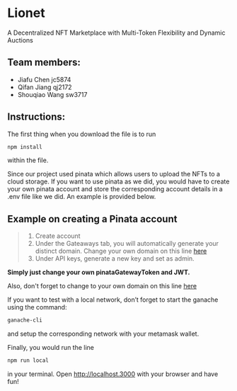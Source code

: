 # Lionet
A Decentralized NFT Marketplace with Multi-Token Flexibility and Dynamic Auctions

## Team members:
- Jiafu Chen jc5874
- Qifan Jiang qj2172
- Shouqiao Wang sw3717

## Instructions:
The first thing when you download the file is to run 
```bash
npm install
```
within the file.

Since our project used pinata which allows users to upload the NFTs to a cloud storage. If you want to use pinata as we did, you would have to create your own pinata account and store the corresponding account details in a .env file like we did. An example is provided below. 

## Example on creating a Pinata account
> 1. Create account
> 2. Under the Gateaways tab, you will automatically generate your distinct domain. Change your own domain on this line [here](https://github.com/QifanJiang/Lionet/blob/5b22ead73fbd33c36d118b9db10a13a31ca12531/pages/create-nft.js#L54)
> 3. Under API keys, generate a new key and set as admin.



**Simply just change your own pinataGatewayToken and JWT.**

Also, don't forget to change to your own domain on this line
[here](https://github.com/QifanJiang/Lionet/blob/5b22ead73fbd33c36d118b9db10a13a31ca12531/pages/create-nft.js#L54) 

If you want to test with a local network, don’t forget to start the ganache using the command:
```bash
ganache-cli
```
and setup the corresponding network with your metamask wallet.

Finally, you would run the line 
```bash
npm run local
```
in your terminal. Open http://localhost.3000 with your browser and have fun!








